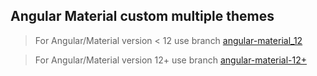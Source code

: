 ## Angular Material custom multiple themes

>For Angular/Material version < 12 use branch 
[angular-material_12](https://github.com/IrwinJuice/angular-material-custom-multiple-themes/tree/angular-material_11)

>For Angular/Material version 12+ use branch
[angular-material-12+](https://github.com/IrwinJuice/angular-material-custom-multiple-themes/tree/angular-material-12+)
